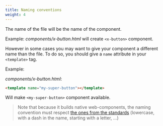```yaml
---
title: Naming conventions
weight: 4
---
```


The name of the file will be the name of the component.

Example: _components/x-button.html_ will create `<x-button>` component.

However in some cases you may want to give your component a different name than the file.
To do so, you should give a `name` attribute in your `<template>` tag.

Example:

_components/x-button.html_:

```html
<template name="my-super-button"></template>
```

Will make `<my-super-button>` component available.

> Note that because it builds native web-components, the naming convention must respect
> [the ones from the standards](http://w3c.github.io/webcomponents/spec/custom/#valid-custom-element-name) (lowercase, with a dash in the name, starting with a letter, …)
